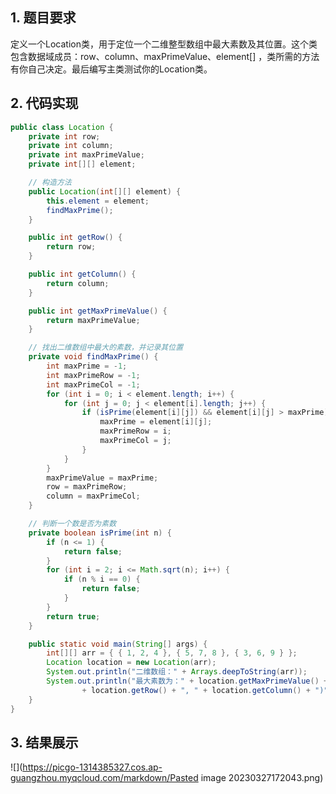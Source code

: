 ## 1. 题目要求

定义一个Location类，用于定位一个二维整型数组中最大素数及其位置。这个类包含数据域成员：row、column、maxPrimeValue、element[][](最大素数的行、列位置，最大素数，给定的二维整型数组)
，类所需的方法有你自己决定。最后编写主类测试你的Location类。

## 2. 代码实现

```java
public class Location {
    private int row;
    private int column;
    private int maxPrimeValue;
    private int[][] element;

    // 构造方法
    public Location(int[][] element) {
        this.element = element;
        findMaxPrime();
    }

    public int getRow() {
        return row;
    }

    public int getColumn() {
        return column;
    }

    public int getMaxPrimeValue() {
        return maxPrimeValue;
    }

    // 找出二维数组中最大的素数，并记录其位置
    private void findMaxPrime() {
        int maxPrime = -1;
        int maxPrimeRow = -1;
        int maxPrimeCol = -1;
        for (int i = 0; i < element.length; i++) {
            for (int j = 0; j < element[i].length; j++) {
                if (isPrime(element[i][j]) && element[i][j] > maxPrime) {
                    maxPrime = element[i][j];
                    maxPrimeRow = i;
                    maxPrimeCol = j;
                }
            }
        }
        maxPrimeValue = maxPrime;
        row = maxPrimeRow;
        column = maxPrimeCol;
    }

    // 判断一个数是否为素数
    private boolean isPrime(int n) {
        if (n <= 1) {
            return false;
        }
        for (int i = 2; i <= Math.sqrt(n); i++) {
            if (n % i == 0) {
                return false;
            }
        }
        return true;
    }

    public static void main(String[] args) {
        int[][] arr = { { 1, 2, 4 }, { 5, 7, 8 }, { 3, 6, 9 } };
        Location location = new Location(arr);
        System.out.println("二维数组：" + Arrays.deepToString(arr));
        System.out.println("最大素数为：" + location.getMaxPrimeValue() + "\t" + "位置为：("
                + location.getRow() + ", " + location.getColumn() + ")");
    }
}
```

## 3. 结果展示

![](https://picgo-1314385327.cos.ap-guangzhou.myqcloud.com/markdown/Pasted image 20230327172043.png)
